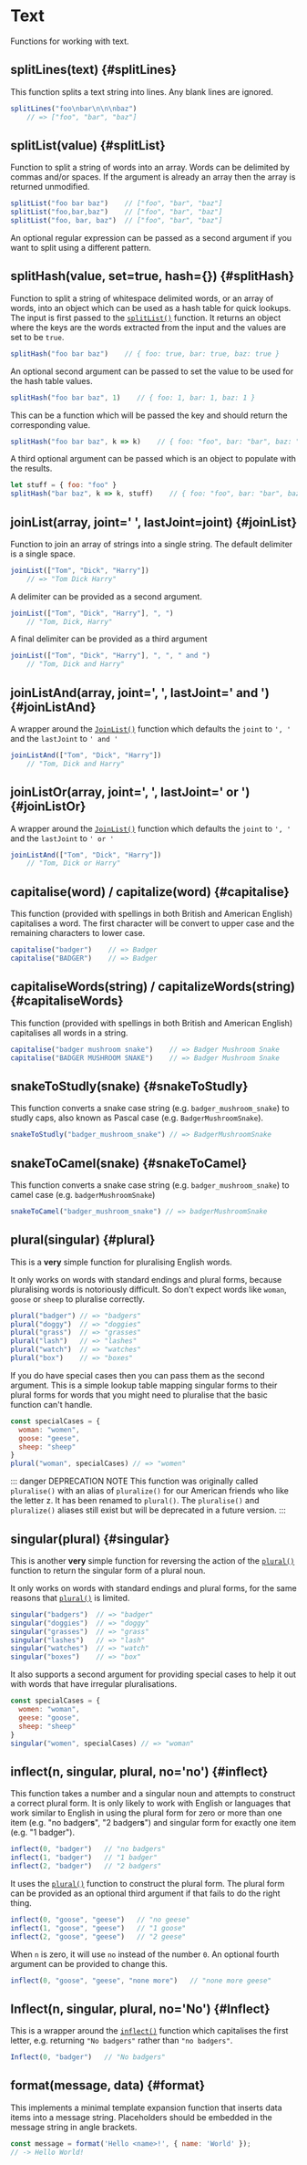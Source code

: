 # Text

Functions for working with text.

## splitLines(text) {#splitLines}

This function splits a text string into lines.  Any blank lines are ignored.

```js
splitLines("foo\nbar\n\n\nbaz")
    // => ["foo", "bar", "baz"]
```

## splitList(value) {#splitList}

Function to split a string of words into an array.  Words can
be delimited by commas and/or spaces. If the argument is already
an array then the array is returned unmodified.

```js
splitList("foo bar baz")    // ["foo", "bar", "baz"]
splitList("foo,bar,baz")    // ["foo", "bar", "baz"]
splitList("foo, bar, baz")  // ["foo", "bar", "baz"]
```

An optional regular expression can be passed as a second argument if you
want to split using a different pattern.

## splitHash(value, set=true, hash={}) {#splitHash}

Function to split a string of whitespace delimited words, or an array of
words, into an object which can be used as a hash table for quick lookups.
The input is first passed to the [`splitList()`](#splitList) function.
It returns an object where the keys are the words extracted from the input
and the values are set to be `true`.

```js
splitHash("foo bar baz")    // { foo: true, bar: true, baz: true }
```

An optional second argument can be passed to set the value to be used for
the hash table values.

```js
splitHash("foo bar baz", 1)    // { foo: 1, bar: 1, baz: 1 }
```

This can be a function which will be passed the key and should return the
corresponding value.

```js
splitHash("foo bar baz", k => k)    // { foo: "foo", bar: "bar", baz: "baz" }
```

A third optional argument can be passed which is an object to populate with the
results.

```js
let stuff = { foo: "foo" }
splitHash("bar baz", k => k, stuff)    // { foo: "foo", bar: "bar", baz: "baz" }
```

## joinList(array, joint=' ', lastJoint=joint) {#joinList}

Function to join an array of strings into a single string.  The
default delimiter is a single space.

```js
joinList(["Tom", "Dick", "Harry"])
    // => "Tom Dick Harry"
```

A delimiter can be provided as a second argument.

```js
joinList(["Tom", "Dick", "Harry"], ", ")
    // "Tom, Dick, Harry"
```

A final delimiter can be provided as a third argument

```js
joinList(["Tom", "Dick", "Harry"], ", ", " and ")
    // "Tom, Dick and Harry"
```

## joinListAnd(array, joint=', ', lastJoint=' and ') {#joinListAnd}

A wrapper around the [`JoinList()`](#joinList)
function which defaults the `joint` to `', '` and the `lastJoint` to `' and '`

```js
joinListAnd(["Tom", "Dick", "Harry"])
    // "Tom, Dick and Harry"
```

## joinListOr(array, joint=', ', lastJoint=' or ') {#joinListOr}

A wrapper around the [`JoinList()`](#joinList)
function which defaults the `joint` to `', '` and the `lastJoint` to `' or '`

```js
joinListAnd(["Tom", "Dick", "Harry"])
    // "Tom, Dick or Harry"
```

## capitalise(word) / capitalize(word) {#capitalise}

This function (provided with spellings in both British and American English)
capitalises a word.  The first character will be convert to upper case and
the remaining characters to lower case.

```js
capitalise("badger")    // => Badger
capitalise("BADGER")    // => Badger
```

## capitaliseWords(string) / capitalizeWords(string) {#capitaliseWords}

This function (provided with spellings in both British and American English)
capitalises all words in a string.

```js
capitalise("badger mushroom snake")    // => Badger Mushroom Snake
capitalise("BADGER MUSHROOM SNAKE")    // => Badger Mushroom Snake
```

## snakeToStudly(snake) {#snakeToStudly}

This function converts a snake case string (e.g. `badger_mushroom_snake`)
to studly caps, also known as Pascal case (e.g. `BadgerMushroomSnake`).

```js
snakeToStudly("badger_mushroom_snake") // => BadgerMushroomSnake
```

## snakeToCamel(snake) {#snakeToCamel}

This function converts a snake case string (e.g. `badger_mushroom_snake`)
to camel case (e.g. `badgerMushroomSnake`)

```js
snakeToCamel("badger_mushroom_snake") // => badgerMushroomSnake
```

## plural(singular) {#plural}

This is a **very** simple function for pluralising English words.

It only works on words with standard endings and plural forms,
because pluralising words is notoriously difficult.  So don't
expect words like `woman`, `goose` or `sheep` to pluralise correctly.

```js
plural("badger") // => "badgers"
plural("doggy")  // => "doggies"
plural("grass")  // => "grasses"
plural("lash")   // => "lashes"
plural("watch")  // => "watches"
plural("box")    // => "boxes"
```

If you do have special cases then you can pass them as the second
argument.  This is a simple lookup table mapping singular forms to
their plural forms for words that you might need to pluralise that
the basic function can't handle.

```js
const specialCases = {
  woman: "women",
  goose: "geese",
  sheep: "sheep"
}
plural("woman", specialCases) // => "women"
```
::: danger DEPRECATION NOTE
This function was originally called `pluralise()` with an alias of
`pluralize()` for our American friends who like the letter z.  It has been
renamed to `plural()`.  The `pluralise()` and `pluralize()` aliases still
exist but will be deprecated in a future version.
:::

## singular(plural) {#singular}

This is another **very** simple function for reversing the action
of the [`plural()`](#plural) function to return the singular form of a plural
noun.

It only works on words with standard endings and plural forms,
for the same reasons that [`plural()`](#plural) is limited.

```js
singular("badgers")  // => "badger"
singular("doggies")  // => "doggy"
singular("grasses")  // => "grass"
singular("lashes")   // => "lash"
singular("watches")  // => "watch"
singular("boxes")    // => "box"
```

It also supports a second argument for providing special cases to help
it out with words that have irregular pluralisations.

```js
const specialCases = {
  women: "woman",
  geese: "goose",
  sheep: "sheep"
}
singular("women", specialCases) // => "woman"
```

## inflect(n, singular, plural, no='no') {#inflect}

This function takes a number and a singular noun and attempts to
construct a correct plural form.  It is only likely to work with
English or languages that work similar to English in using the plural
form for zero or more than one item (e.g. "no badger**s**", "2 badger**s**")
and singular form for exactly one item (e.g. "1 badger").

```js
inflect(0, "badger")   // "no badgers"
inflect(1, "badger")   // "1 badger"
inflect(2, "badger")   // "2 badgers"
```

It uses the [`plural()`](#plural) function
to construct the plural form.  The plural form can be provided as an optional
third argument if that fails to do the right thing.

```js
inflect(0, "goose", "geese")   // "no geese"
inflect(1, "goose", "geese")   // "1 goose"
inflect(2, "goose", "geese")   // "2 geese"
```

When `n` is zero, it will use `no` instead of the number `0`.  An optional
fourth argument can be provided to change this.

```js
inflect(0, "goose", "geese", "none more")   // "none more geese"
```

## Inflect(n, singular, plural, no='No') {#Inflect}

This is a wrapper around the [`inflect()`](#inflect)
function which capitalises the first letter, e.g. returning `"No badgers"`
rather than `"no badgers"`.

```js
Inflect(0, "badger")   // "No badgers"
```

## format(message, data) {#format}

This implements a minimal template expansion function that inserts
data items into a message string.  Placeholders should be embedded
in the message string in angle brackets.

```js
const message = format('Hello <name>!', { name: 'World' });
// -> Hello World!
```
